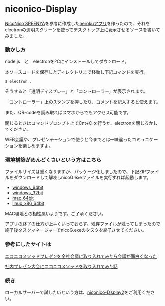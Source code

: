 # niconico-Display

[NicoNico SPEENYA](https://github.com/chimerast/niconico-speenya)を参考に作成した[herokuアプリ](https://nico-chat.herokuapp.com/controller/)を作ったので、それをelectronの透明スクリーンを使ってデスクトップ上に表示させるソースを書いてみました。

### 動かし方

node.js　と　electronをPCにインストールしてダウンロード。

本ソースコードを保存したディレクトリまで移動し下記コマンドを実行。

```bash
$ electron .
```

そうすると「透明ディスプレー」と「コントローラー」が表示されます。

「コントローラー」上のスタンプを押したり、コメントを記入すると使えます。

また、QR-codeを読み取ればスマホからでもアクセス可能です。

閉じるときはコマンドプロンプト上でCnt+C を行うか、electronを閉じるかしてください。

WEB会議や、プレゼンテーションで使うと今までとは一味違ったコミュニケーションを楽しめますよ。

### 環境構築がめんどくさいという方はこちら

ファイルサイズは重くなりますが、パッケージ化しましたので、下記ZIPファイルをダウンロードして解凍しnicoG.exeファイルを実行すれば起動します。

* [windows_64bit](app/nicoG-win32-x64.zip)
* [windows_32bit](app/nicoG-win32-ia32.zip)
* [mac_64bit](app/nicoG-darwin-x64.zip)
* [linux_x86_64bit](app/nicoG-linux-x64.zip)

MAC環境との相性悪いようです。ご了承ください。

アプリの終了の仕方が上手くいっておらず。残存ファイルが残ってしまったので終了後タスクマネージャーでnicoG.exeのタスクを終了させてください。

### 参考にしたサイトは

[ニコニコメソッドプレゼンを全社会議に取り入れてみたら会議が面白くなった](http://tech.uzabase.com/entry/2015/06/01/143202)

[社内プレゼン大会にニコニコメソッドを取り入れてみた話](http://atoms.loftwork.jp/20170925_nicomethod/)


### 続き

ローカルサーバーで試したいという方は、[niconico-Display2](https://github.com/UC-SADA/niconico-Display2)をご利用ください。
